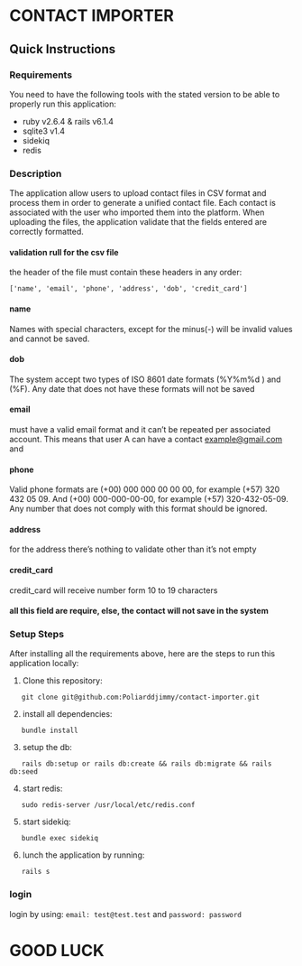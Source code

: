 # CONTACT IMPORTER

## Quick Instructions

### Requirements

You need to have the following tools with the stated version to be able to properly run this application:

- ruby v2.6.4 & rails v6.1.4
- sqlite3 v1.4
- sidekiq
- redis

### Description

The application allow users to upload contact files in CSV format and process them in order to generate a unified contact file. Each contact is associated with the user who imported them into the platform. When uploading the files, the application validate that the fields entered are correctly formatted.

#### validation rull for the csv file

the header of the file must contain these headers in any order:

```
['name', 'email', 'phone', 'address', 'dob', 'credit_card']
```

#### name

Names with special characters, except for the minus(-) will be invalid values and cannot be saved.

#### dob

The system accept two types of ISO 8601 date formats (%Y%m%d ) and (%F). Any date that does not have these formats will not be saved

#### email

must have a valid email format and it can’t be repeated per associated account. This means that user A can have a contact example@gmail.com and

#### phone

Valid phone formats are (+00) 000 000 00 00 00, for example (+57) 320 432 05 09. And (+00) 000-000-00-00, for example (+57) 320-432-05-09. Any number that does not comply with this format should be ignored.

#### address

for the address there’s nothing to validate other than it’s not empty

#### credit_card

credit_card will receive number form 10 to 19 characters

#### all this field are require, else, the contact will not save in the system

### Setup Steps

After installing all the requirements above, here are the steps to run this application locally:

1. Clone this repository:

```
   git clone git@github.com:Poliarddjimmy/contact-importer.git
```

2. install all dependencies:

```
   bundle install
```

3. setup the db:

```
   rails db:setup or rails db:create && rails db:migrate && rails db:seed
```

4. start redis:

```
   sudo redis-server /usr/local/etc/redis.conf
```

5. start sidekiq:

```
   bundle exec sidekiq
```

6. lunch the application by running:

```
   rails s
```

### login

login by using: `email: test@test.test` and `password: password`

# GOOD LUCK
